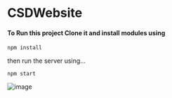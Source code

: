 # CSDWebsite

#### To Run this project Clone it and install modules using
```
npm install
```
then run the server using...

```
npm start
```

![image](https://user-images.githubusercontent.com/63293928/182396609-cac4cfc2-c85d-4787-a0de-e932fda0391a.png)
